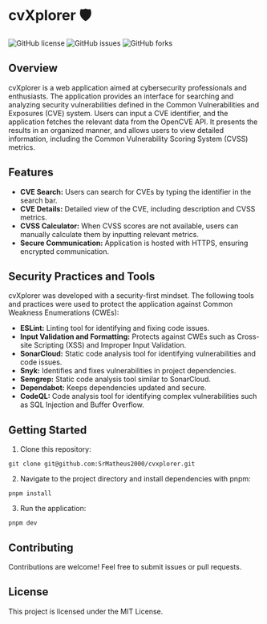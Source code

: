 # cvXplorer 🛡️

![GitHub license](https://img.shields.io/github/license/SrMatheus2000/cvxplorer)
![GitHub issues](https://img.shields.io/github/issues/SrMatheus2000/cvxplorer)
![GitHub forks](https://img.shields.io/github/forks/SrMatheus2000/cvxplorer)

## Overview

cvXplorer is a web application aimed at cybersecurity professionals and enthusiasts. The application provides an interface for searching and analyzing security vulnerabilities defined in the Common Vulnerabilities and Exposures (CVE) system. Users can input a CVE identifier, and the application fetches the relevant data from the OpenCVE API. It presents the results in an organized manner, and allows users to view detailed information, including the Common Vulnerability Scoring System (CVSS) metrics.

## Features

- **CVE Search:** Users can search for CVEs by typing the identifier in the search bar.
- **CVE Details:** Detailed view of the CVE, including description and CVSS metrics.
- **CVSS Calculator:** When CVSS scores are not available, users can manually calculate them by inputting relevant metrics.
- **Secure Communication:** Application is hosted with HTTPS, ensuring encrypted communication.

## Security Practices and Tools

cvXplorer was developed with a security-first mindset. The following tools and practices were used to protect the application against Common Weakness Enumerations (CWEs):

- **ESLint:** Linting tool for identifying and fixing code issues.
- **Input Validation and Formatting:** Protects against CWEs such as Cross-site Scripting (XSS) and Improper Input Validation.
- **SonarCloud:** Static code analysis tool for identifying vulnerabilities and code issues.
- **Snyk:** Identifies and fixes vulnerabilities in project dependencies.
- **Semgrep:** Static code analysis tool similar to SonarCloud.
- **Dependabot:** Keeps dependencies updated and secure.
- **CodeQL:** Code analysis tool for identifying complex vulnerabilities such as SQL Injection and Buffer Overflow.

## Getting Started

1. Clone this repository:

``git clone git@github.com:SrMatheus2000/cvxplorer.git``

2. Navigate to the project directory and install dependencies with pnpm:

``pnpm install``

3. Run the application:

``pnpm dev``

## Contributing

Contributions are welcome! Feel free to submit issues or pull requests.

## License

This project is licensed under the MIT License.

